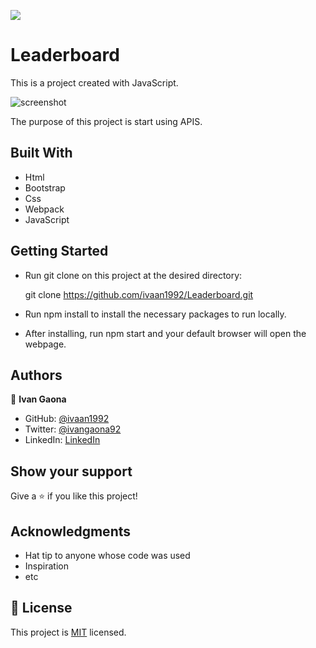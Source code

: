 ![](https://img.shields.io/badge/Microverse-blueviolet)
# Leaderboard

This is a project created with JavaScript.  

![screenshot](https://user-images.githubusercontent.com/73128809/146416418-8d3742fb-456d-4720-8f7f-b0add7ced37a.png)

The purpose of this project is start using APIS. 
## Built With

- Html
- Bootstrap
- Css
- Webpack
- JavaScript

## Getting Started 

- Run git clone on this project at the desired directory:

    git clone https://github.com/ivaan1992/Leaderboard.git

- Run npm install to install the necessary packages to run locally.

- After installing, run npm start and your default browser will open the webpage. 

## Authors

👤 **Ivan Gaona**


- GitHub: [@ivaan1992](https://github.com/ivaan1992)
- Twitter: [@ivangaona92](https://twitter.com/ivangaona92)
- LinkedIn: [LinkedIn](https://www.linkedin.com/in/ivan-linares-gaona/)

## Show your support

Give a ⭐️ if you like this project!

## Acknowledgments

- Hat tip to anyone whose code was used
- Inspiration
- etc

## 📝 License

This project is [MIT](./MIT.md) licensed.
